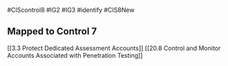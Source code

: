 #CIScontrol8  #IG2  #IG3 #identify  #CIS8New 

## Mapped to Control 7
[[3.3 Protect Dedicated Assessment Accounts]]
[[20.8 Control and Monitor Accounts Associated with Penetration Testing]]

